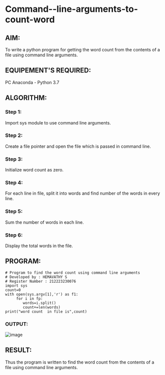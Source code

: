 # Command--line-arguments-to-count-word
## AIM:
To write a python program for getting the word count from the contents of a file using command line arguments.
## EQUIPEMENT'S REQUIRED: 
PC
Anaconda - Python 3.7
## ALGORITHM: 
### Step 1:
Import sys module to use command line arguments.
### Step 2: 
Create a file pointer and open the file which is passed in command line.
### Step 3: 
Initialize word count as zero.
### Step 4:  
For each line in file, split it into words and find number of the words in every line.
### Step 5: 
Sum the number of words in each line.
### Step 6: 
Display the total words in the file.
## PROGRAM:
```
# Program to find the word count using command line arguments
# Developed by : HEMAVATHY S
# Register Number : 212223230076
import sys
count=0
with open(sys.argv[1],'r') as f1:
     for i in fp:
        words=i.split()
        count+=len(words)
print("word count  in file is",count)

```

### OUTPUT:

![image](https://github.com/Hemaatchu/Command--line-arguments-to-count-word/assets/147328300/b68f9f8e-3b2c-45b7-9ec1-c269a3af9eb6)




## RESULT:
Thus the program is written to find the word count from the contents of a file using command line arguments.
